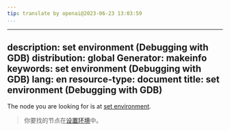 ```yaml
---
tip: translate by openai@2023-06-23 13:03:59
...
```

---
description: set environment (Debugging with GDB)
distribution: global
Generator: makeinfo
keywords: set environment (Debugging with GDB)
lang: en
resource-type: document
title: set environment (Debugging with GDB)
-------------------------------------------

The node you are looking for is at [set environment](Environment.html#set-environment).

> 你要找的节点在[设置环境](Environment.html#set-environment)中。
